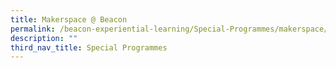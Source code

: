 ```yaml
---
title: Makerspace @ Beacon
permalink: /beacon-experiential-learning/Special-Programmes/makerspace/
description: ""
third_nav_title: Special Programmes
---
```

